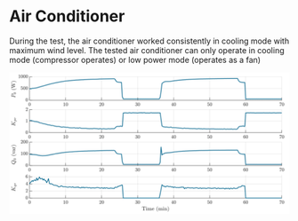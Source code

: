 # Air Conditioner

During the test, the air conditioner worked consistently in cooling mode with maximum wind level. The tested air conditioner can only operate in cooling mode (compressor operates) or low power mode (operates as a fan)

![AC](../z_Sensitivity_img/AC.svg)
